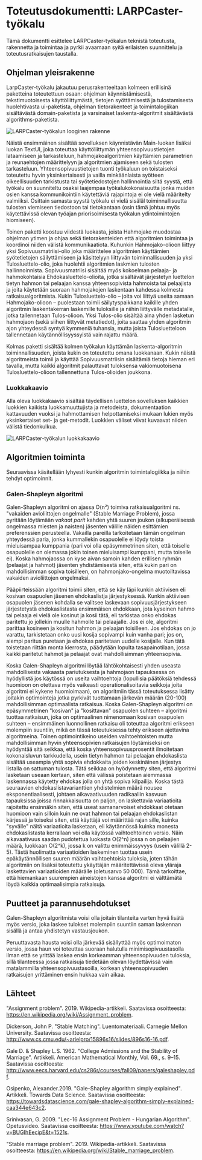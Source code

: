 # Toteutusdokumentti: LARPCaster-työkalu
Tämä dokumentti esittelee LARPCaster-työkalun teknistä toteutusta, rakennetta ja toimintaa ja pyrkii avaamaan syitä erilaisten suunnittelu ja toteutusratkaisujen taustalla.

## Ohjelman yleisrakenne
LarpCaster-työkalu jakautuu perusrakenteeltaan kolmeen erillisinä paketteina toteutettuun osaan: ohjelman käynnistämisestä, tekstimuotoisesta käyttöliittymästä, tietojen syöttämisestä ja tulostamisesta huolehtivasta ui-paketista, ohjelman tietorakenteet ja toimintalogiikan sisältävästä domain-paketista ja varsinaiset laskenta-algoritmit sisältävästä algorithms-paketista. 

![LARPCaster-työkalun looginen rakenne](https://github.com/vmarttil/larp-caster/blob/master/dokumentaatio/kuvat/LARPCaster_sovelluslogiikka_2.png)

Näistä ensimmäinen sisältää sovelluksen käynnistävän Main-luokan lisäksi luokan TextUI, joka toteuttaa käyttöliittymän yhteensopivuustietojen lataamiseen ja tarkasteluun, hahmojakoalgoritmien käyttämien parametrien ja reunaehtojen määrittelyyn ja algoritmien ajamiseen sekä tulosten tarkasteluun. Yhteensopivuustietojen tuonti työkaluun on toistaiseksi toteutettu hyvin yksinkertaisesti ja vailla minkäänlaista syötteen oikeellisuuden tarkistusta tai syötetiedostojen hallinnointia siitä syystä, että työkalu on suunniteltu osaksi laajempaa työkalukokonaisuutta jonka muiden osien kanssa kommunikointiin käytettäviä rajapintoja ei ole vielä määritelty valmiiksi. Osittain samasta syystä työkalu ei vielä sisäläl toiminnallisuutta tulosten viemiseen tiedostoon tai tietokantaan (osin tämä johtuu myös käytettävissä olevan työajan priorisoimisesta työkalun ydintoimintojen hiomiseen).

Toinen paketti koostuu viidestä luokasta, joista Hahmojako muodostaa ohjelman ytimen ja ohjaa sekä tietorakenteiden että algoritmien toimintaa ja koordinoi niiden välistä kommunikaatiota. Kuhunkin Hahmojako-olioon liittyy yksi Sopivuusmatriisi-olio joka määrittelee algoritmien käyttämien syötetietojen säilyttämiseen ja käsittelyyn liittyvän toiminnallisuuden ja yksi Tulosluettelo-olio, joka huolehtii algoritmien laskmien tulosten hallinnoinnista. Sopivuusmatriisi sisältää myös kokoelman pelaaja- ja hahmokohtaisia Ehdokasluettelo-olioita, jotka sisältävät järjestetyn luettelon tietyn hahmon tai pelaajan kanssa yhteensopivista hahmoista tai pelaajista ja joita käytetään suoraan hahmojakojen laskentaan kahdessa kolmesta ratkaisualgoritmista. Kukin Tulosluettelo-olio – joita voi liittyä useita samaan Hahmojako-olioon – puolestaan toimii säilytyspaikkana kaikille yhden algoritmin laskentakerran laskemille tuloksille ja niihin liittyvälle metadatalle, jotka tallennetaan Tulos-olioon. Yksi Tulos-olio sisältää aina yhden lasketun hahmojaon (sekä siihen liittyvät metatiedot), joita saattaa yhden algoritmin ajon yhteydessä syntyä kymmeniä tuhansia, mutta joista Tulosluetteloon tallennetaan käytännöllisyyssyistä vain rajattu määrä.

Kolmas paketti sisältää kolmen työkalun käyttämän laskenta-algoritmin toiminnallisuuden, joista kukin on toteutettu omana luokkanaan. Kukin näistä algoritmeista toimii ja käyttää Sopivuusmatriisin sisältämiä tietoja hieman eri tavalla, mutta kaikki algoritmit palauttavat tuloksensa vakiomuotoisena Tulosluettelo-olioon tallennettuna Tulos-olioiden joukkona.

### Luokkakaavio
Alla oleva luokkakaavio sisältää täydellisen luettelon sovelluksen kaikkien luokkien kaikista luokkamuuttujista ja metodeista, dokumentaation kattavuuden vuoksi ja hahmottamisen helpottamiseksi mukaan lukien myös yksinkertaiset set- ja get-metodit. Luokkien väliset viivat kuvaavat niiden välistä tiedonkulkua.

![LARPCaster-työkalun luokkakaavio](https://github.com/vmarttil/larp-caster/blob/master/dokumentaatio/kuvat/LARPCaster_luokkakaavio_2.png)

## Algoritmien toiminta
Seuraavissa käsitellään lyhyesti kunkin algoritmin toimintalogiikka ja niihin tehdyt optimoinnit.

### Galen-Shapleyn algoritmi
Galen-Shapleyn algoritmi on ajassa O(n²) toimiva ratkaisualgoritmi ns. "vakaiden avioliittojen ongelmalle" (Stable Marriage Problem), jossa pyritään löytämään _vakaat parit_ kahden yhtä suuren joukon (alkuperäisessä ongelmassa miesten ja naisten) jäsenten välille näiden esittämien preferenssien perusteella. Vakailla pareilla tarkoitetaan tämän ongelman yhteydessä paria, jonka kummallekin osapuolelle ei löydy toista mieluisampaa kumppania (pari voi olla epäsymmetrinen siten, että toiselle osapuolelle on olemassa jokin toinen mieluisampi kumppani, mutta toiselle ei). Koska hahmojaossa on kyse aivan samoin kahden erillisen ryhmän (pelaajat ja hahmot) jäsenten yhdistämisestä siten, että kukin pari on mahdollisimman sopiva toisilleen, on hahmonjako-ongelma muotoiltavissa vakaiden avioliittojen ongelmaksi. 

Pääpiirteissään algoritmi toimii siten, että se käy läpi kunkin aktiivisen eli kosivan osapuolen jäsenen ehdokaslistja järjestyksessä. Kunkin aktiivisen osapuolen jäsenen kohdalla se valitsee laskevaan sopivuusjärjestykseen järjestetystä ehdokaslistasta ensimmäisen ehdokkaan, jota kyseinen hahmo tai pelaaja ei vielä ole kosinut ja kosii tätä, eli tarkistaa onko ehdokas paritettu jo jollekin muulle hahmolle tai pelaajalle. Jos ei ole, algoritmi parittaa kosineen ja kositun hahmon ja pelaajan toisilleen. Jos ehdokas on jo varattu, tarkistetaan onko uusi kosija sopivampi kuin vanha pari; jos on, aiempi paritus puretaan ja ehdokas paritetaan uudelle kosijalle. Kun tätä toistetaan riittän monta kierrosta, päädytään lopulta tasapainotilaan, jossa kaikki paritetut hahmot ja pelaajat ovat mahdollisimman yhteensopivia.  

Koska Galen-Shapleyn algoritmi löytää lähtökohtaisesti yhden useasta mahdollisesta vakaasta pariutuksesta ja hahmojaon tapauksessa on hyödyllistä jos käytössä on useita vaihtoehtoja (lopullisia päätöksiä tehdessä huomioon on otettava myös vaikeasti operationalisoitavia seikkoja joita algoritmi ei kykene huomioimaan), on algoritmiin tässä toteutuksessa lisätty joitakin optimointeja jotka pyrkivät tuottamaan järkevän määrän (20-100) mahdollisimman optimaalista ratkaisua. Koska Galen-Shapleyn algoritmi on epäsymmetrinen "kosivan" ja "kosittavan" osapuolen suhteen – algoritmi tuottaa ratkaisun, joka on optimaalinen nimenomaan kosivan osapuolen suhteen – ensimmäinen luonnollinen ratkaisu oli toteuttaa algoritmi erikseen molempiin suuntiin, mikä on tässä toteutuksessa tehty erikseen ajettavina algoritmeina. Toinen optimointikeino useiden vaihtoehtoisten mutta mahdollisimman hyvin yhteensopivien ratkaisujen löytämiseksi on hyödyntää sitä seikkaa, että koska yhteensopivuusprosentit ilmoitetaan kokonaisluvun tarkkudella, usein tietyn hahmon tai pelaajan ehdokaslista sisältää useampia yhtä sopivia ehdokkaita joiden keskinäinen järjestys listalla on sattuman tulosta. Tätä seikkaa on hyödynnetty siten, että algoritmi lasketaan useaan kertaan, siten että välissä poistetaan aiemmassa laskennassa käytetty ehdokas jolla on yhtä sopiva kilpailija. Koska tästä seuraavien ehdokaslistavarianttien yhdistelmien määrä nousee eksponentiaalisesti, johtaen aikavaativuuden radikaaliin kasvuun tapauksissa joissa rinnakkaisuutta on paljon, on laskettavia variaatioita rajoitettu ensinnäkin siten, että useat samanarvoiset ehdokkaat otetaan huomioon vain silloin kuin ne ovat hahmon tai pelaajan ehdokaslistan kärjessä ja toiseksi siten, että käyttäjä voi määrittää rajan sille, kuinka "syvälle" näitä variaatioita lasketaan, eli käytännössä kuinka monesta ehdokaslistasta kerrallaan voi olla käytössä vaihtoehtoinen versio. Näin aikavaativuus saadan pudotettua luokasta O(2^n) jossa n on pelaajien määrä, luokkaan O(2^k), jossa k on valittu enimmäissyvyys (usein välillä 2-5). Tästä huolimatta variaatioiden laskeminen tuottaa usein epäkäytännöllisen suuren määrän vaihtoehtoisia tuloksia, joten tähän algoritmiin on lisäksi toteutettu ykäyttäjän määritettävissä oleva yläraja laskettavien variaatioiden määrälle (oletusarvo 50 000). Tämä tarkoittae, että hiemankaan suurempien aineistojen kanssa algoritmi ei välttämätä löydä kaikkia optimaalisimpia ratkaisuja.   



## Puutteet ja parannusehdotukset
Galen-Shapleyn algoritmista voisi olla joitain tilanteita varten hyvä lisätä myös versio, joka laskee tulokset molempiin suuntiin saman laskennan sisällä ja antaa yhdistetyn vastausjoukon.

Peruuttavasta hausta voisi olla järkevää sisällyttää myös optimoimaton versio, jossa haun voi toteuttaa suoraan halutulla minimisopivuustasolla ilman että se yrittää laskea ensin korkeamman yhteensopivuuden tuloksia, sillä tilanteessa jossa ratkaisuja tiedetään olevan löydettävissä vain matalammilla yhteensopivuustasoilla, korkean yhteensopivuuden ratkaisujen yrittäminen ensin hukkaa vain aikaa.



## Lähteet

"Assignment problem". 2019. Wikipedia-artikkeli. Saatavissa osoitteesta: https://en.wikipedia.org/wiki/Assignment_problem. 

Dickerson, John P. "Stable Matching". Luentomateriaali. Carnegie Mellon University. Saatavissa osoitteesta: http://www.cs.cmu.edu/~arielpro/15896s16/slides/896s16-16.pdf.

Gale D. & Shapley L.S. 1962. "College Admissions and the Stability of Marriage". Artikkeli. American Mathematical Monthly, Vol. 69., s. 9–15. Saatavissa osoitteesta: http://www.eecs.harvard.edu/cs286r/courses/fall09/papers/galeshapley.pdf.

Osipenko, Alexander.2019. "Gale–Shapley algorithm simply explained". Artikkeli. Towards Data Science. Saatavissa osoitteesta: https://towardsdatascience.com/gale-shapley-algorithm-simply-explained-caa344e643c2.

Srinivasan, G. 2009. "Lec-16 Assignment Problem - Hungarian Algorithm". Opetusvideo. Saatavissa osoitteesta: https://www.youtube.com/watch?v=BUGIhEecipE&t=1521s.

"Stable marriage problem". 2019. Wikipedia-artikkeli. Saatavissa osoitteesta: https://en.wikipedia.org/wiki/Stable_marriage_problem.
